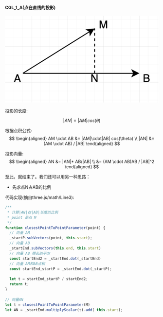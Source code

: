 #### CGL_1_A(点在直线的投影)
<img src="./img/001.png" >

投影的长度:
```math
|AN| = |AM|cos(\theta)
```

根据点积公式:
$$
\begin{aligned}
AM \cdot AB &= |AM|\cdot|AB| cos(\theta) \\
|AN| &= (AM \cdot AB) / |AB|
\end{aligned}
$$

投影向量:
$$
\begin{aligned}
AN &= |AN|* AB/|AB|          \\
   &= (AM \cdot AB)AB / |AB|^2
\end{aligned}
$$

至此，就结束了。我们还可以用另一种思路：
- 先求点N占AB的比例

代码实现(摘自three.js/math/Line3):
```js
/**
 * 计算|AN|在|AB|长度的比例
 * point 是点 M
 */
function closestPointToPointParameter(point) {
  // 向量 AM
  _startP.subVectors(point, this.start);
  // 向量 AB
  _startEnd.subVectors(this.end, this.start)
  // 向量 AB 模长的平方
  const startEnd2 = _startEnd.dot(_startEnd)
  // 向量 AM和AB点积
  const startEnd_startP = _startEnd.dot(_startP);

  let t = startEnd_startP / startEnd2;
  return t;
}

// 向量AN
let t = closestPointToPointParameter(M)
let AN = _startEnd.multiplyScalar(t).add( this.start);
```
